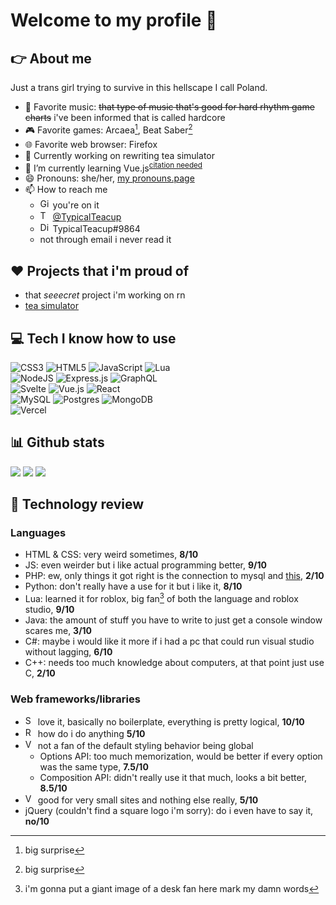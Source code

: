 # Welcome to my profile 👋

## 👉 About me

Just a trans girl trying to survive in this hellscape I call Poland.

- 🎵 Favorite music: ~~that type of music that's good for hard rhythm game charts~~ i've been informed that is called hardcore
- 🎮 Favorite games: Arcaea[^1], Beat Saber[^1]
- 🌐 Favorite web browser: Firefox
- 🔭 Currently working on rewriting tea simulator 
- 🌱 I’m currently learning Vue.js<sup>[citation needed](https://en.uncyclopedia.co/wiki/Nothing)</sup>
- 😄 Pronouns: she/her, [my pronouns.page](https://pronouns.page/@typicalteacup)
- 📫 How to reach me
  - <img src="https://upload.wikimedia.org/wikipedia/commons/9/91/Octicons-mark-github.svg" alt="Github: " width=16 height=16> you're on it
  - <img src="https://upload.wikimedia.org/wikipedia/commons/4/4f/Twitter-logo.svg" alt="Twitter: " width=16 height=16> [@TypicalTeacup](https://twitter.com/TypicalTeacup/)
  - <img src="https://assets-global.website-files.com/6257adef93867e50d84d30e2/636e0a69f118df70ad7828d4_icon_clyde_blurple_RGB.svg" alt="Discord: " width=16 height=16> TypicalTeacup#9864
  - not through email i never read it

## ❤ Projects that i'm proud of

- that *seeecret* project i'm working on rn
- [tea simulator](https://www.roblox.com/games/6041614401/tea-simulator)

## 💻 Tech I know how to use

![CSS3](https://img.shields.io/badge/css3-%231572B6.svg?style=for-the-badge&logo=css3&logoColor=white) 
![HTML5](https://img.shields.io/badge/html5-%23E34F26.svg?style=for-the-badge&logo=html5&logoColor=white) 
![JavaScript](https://img.shields.io/badge/javascript-%23323330.svg?style=for-the-badge&logo=javascript&logoColor=%23F7DF1E) 
![Lua](https://img.shields.io/badge/Lua-000080?style=for-the-badge&logo=lua&logoColor=white)<!--eol-->  
![NodeJS](https://img.shields.io/badge/node.js-6DA55F?style=for-the-badge&logo=node.js&logoColor=white) 
![Express.js](https://img.shields.io/badge/express.js-%23404d59.svg?style=for-the-badge&logo=express&logoColor=%2361DAFB)
![GraphQL](https://img.shields.io/badge/GraphQL-E10098?style=for-the-badge&logo=graphql)<!--eol-->  
![Svelte](https://img.shields.io/badge/svelte-%23f1413d.svg?style=for-the-badge&logo=svelte&logoColor=white) 
![Vue.js](https://img.shields.io/badge/vuejs-%2335495e.svg?style=for-the-badge&logo=vuedotjs&logoColor=%234FC08D) 
![React](https://img.shields.io/badge/react-%2320232a.svg?style=for-the-badge&logo=react&logoColor=%2361DAFB)<!--eol-->  
![MySQL](https://img.shields.io/badge/mysql-%2300f.svg?style=for-the-badge&logo=mysql&logoColor=white) 
![Postgres](https://img.shields.io/badge/postgres-%23316192.svg?style=for-the-badge&logo=postgresql&logoColor=white) 
![MongoDB](https://img.shields.io/badge/MongoDB-e8e7d5?style=for-the-badge&logo=mongodb)<!--eol-->  
![Vercel](https://img.shields.io/badge/vercel-%23000000.svg?style=for-the-badge&logo=vercel&logoColor=white) 

## 📊 Github stats

![](https://github-readme-stats.vercel.app/api?username=TypicalTeacup&theme=dark&hide_border=false&include_all_commits=false&count_private=true)
![](https://github-readme-streak-stats.herokuapp.com/?user=TypicalTeacup&theme=dark&hide_border=false)
![](https://github-readme-stats.vercel.app/api/top-langs/?username=TypicalTeacup&theme=dark&hide_border=false&include_all_commits=false&count_private=true&layout=compact)

## 📝 Technology review

### Languages

- HTML & CSS: very weird sometimes, **8/10**
- JS: even weirder but i like actual programming better, **9/10**
- PHP: ew, only things it got right is the connection to mysql and [this](https://www.php.net/manual/en/class.gender.php), **2/10**
- Python: don't really have a use for it but i like it, **8/10**
- Lua: learned it for roblox, big fan[^2] of both the language and roblox studio, **9/10**
- Java: the amount of stuff you have to write to just get a console window scares me, **3/10**
- C#: maybe i would like it more if i had a pc that could run visual studio without lagging, **6/10**
- C++: needs too much knowledge about computers, at that point just use C, **2/10**

### Web frameworks/libraries

- <img src="https://upload.wikimedia.org/wikipedia/commons/1/1b/Svelte_Logo.svg" alt="Svelte:" width=16 height=16> love it, basically no boilerplate, everything is pretty logical, **10/10**
- <img src="https://upload.wikimedia.org/wikipedia/commons/a/a7/React-icon.svg" alt="React:" width=16 height=16> how do i do anything **5/10**
- <img src="https://upload.wikimedia.org/wikipedia/commons/9/95/Vue.js_Logo_2.svg" alt="Vue:" width=16 height=16> not a fan of the default styling behavior being global
  - Options API: too much memorization, would be better if every option was the same type, **7.5/10**
  - Composition API: didn't really use it that much, looks a bit better, **8.5/10**
- <img src="https://upload.wikimedia.org/wikipedia/commons/6/61/HTML5_logo_and_wordmark.svg" alt="Vanilla HTML5:" width=16 height=16> good for very small sites and nothing else really, **5/10**
- jQuery (couldn't find a square logo i'm sorry): do i even have to say it, **no/10**

[^1]: big surprise
[^2]: i'm gonna put a giant image of a desk fan here mark my damn words